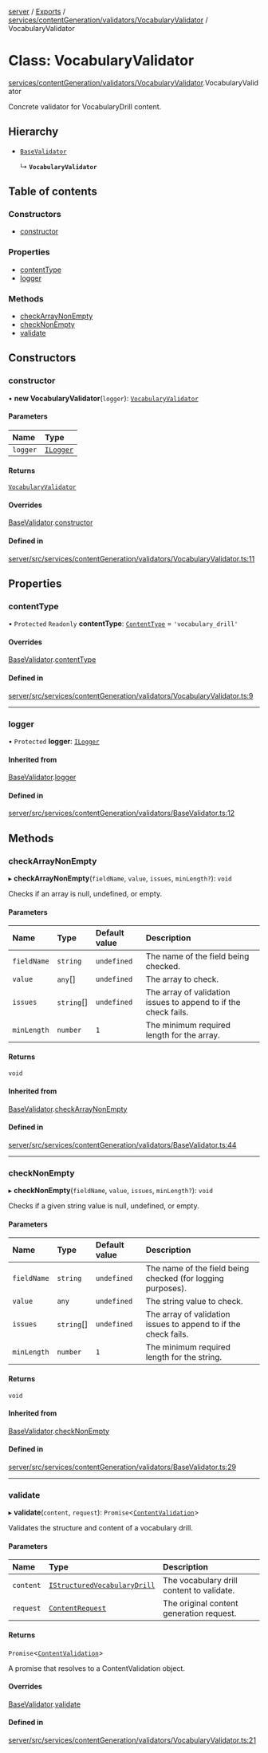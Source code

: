 [server](../README.md) / [Exports](../modules.md) / [services/contentGeneration/validators/VocabularyValidator](../modules/services_contentGeneration_validators_VocabularyValidator.md) / VocabularyValidator

# Class: VocabularyValidator

[services/contentGeneration/validators/VocabularyValidator](../modules/services_contentGeneration_validators_VocabularyValidator.md).VocabularyValidator

Concrete validator for VocabularyDrill content.

## Hierarchy

- [`BaseValidator`](services_contentGeneration_validators_BaseValidator.BaseValidator.md)

  ↳ **`VocabularyValidator`**

## Table of contents

### Constructors

- [constructor](services_contentGeneration_validators_VocabularyValidator.VocabularyValidator.md#constructor)

### Properties

- [contentType](services_contentGeneration_validators_VocabularyValidator.VocabularyValidator.md#contenttype)
- [logger](services_contentGeneration_validators_VocabularyValidator.VocabularyValidator.md#logger)

### Methods

- [checkArrayNonEmpty](services_contentGeneration_validators_VocabularyValidator.VocabularyValidator.md#checkarraynonempty)
- [checkNonEmpty](services_contentGeneration_validators_VocabularyValidator.VocabularyValidator.md#checknonempty)
- [validate](services_contentGeneration_validators_VocabularyValidator.VocabularyValidator.md#validate)

## Constructors

### constructor

• **new VocabularyValidator**(`logger`): [`VocabularyValidator`](services_contentGeneration_validators_VocabularyValidator.VocabularyValidator.md)

#### Parameters

| Name | Type |
| :------ | :------ |
| `logger` | [`ILogger`](../interfaces/types_ILogger.ILogger.md) |

#### Returns

[`VocabularyValidator`](services_contentGeneration_validators_VocabularyValidator.VocabularyValidator.md)

#### Overrides

[BaseValidator](services_contentGeneration_validators_BaseValidator.BaseValidator.md).[constructor](services_contentGeneration_validators_BaseValidator.BaseValidator.md#constructor)

#### Defined in

[server/src/services/contentGeneration/validators/VocabularyValidator.ts:11](https://github.com/niklas-joh/french-learning-platform/blob/df287cd90d2fc20ebbe1da4bb7d2c97b195a5de7/server/src/services/contentGeneration/validators/VocabularyValidator.ts#L11)

## Properties

### contentType

• `Protected` `Readonly` **contentType**: [`ContentType`](../modules/types_Content.md#contenttype) = `'vocabulary_drill'`

#### Overrides

[BaseValidator](services_contentGeneration_validators_BaseValidator.BaseValidator.md).[contentType](services_contentGeneration_validators_BaseValidator.BaseValidator.md#contenttype)

#### Defined in

[server/src/services/contentGeneration/validators/VocabularyValidator.ts:9](https://github.com/niklas-joh/french-learning-platform/blob/df287cd90d2fc20ebbe1da4bb7d2c97b195a5de7/server/src/services/contentGeneration/validators/VocabularyValidator.ts#L9)

___

### logger

• `Protected` **logger**: [`ILogger`](../interfaces/types_ILogger.ILogger.md)

#### Inherited from

[BaseValidator](services_contentGeneration_validators_BaseValidator.BaseValidator.md).[logger](services_contentGeneration_validators_BaseValidator.BaseValidator.md#logger)

#### Defined in

[server/src/services/contentGeneration/validators/BaseValidator.ts:12](https://github.com/niklas-joh/french-learning-platform/blob/df287cd90d2fc20ebbe1da4bb7d2c97b195a5de7/server/src/services/contentGeneration/validators/BaseValidator.ts#L12)

## Methods

### checkArrayNonEmpty

▸ **checkArrayNonEmpty**(`fieldName`, `value`, `issues`, `minLength?`): `void`

Checks if an array is null, undefined, or empty.

#### Parameters

| Name | Type | Default value | Description |
| :------ | :------ | :------ | :------ |
| `fieldName` | `string` | `undefined` | The name of the field being checked. |
| `value` | `any`[] | `undefined` | The array to check. |
| `issues` | `string`[] | `undefined` | The array of validation issues to append to if the check fails. |
| `minLength` | `number` | `1` | The minimum required length for the array. |

#### Returns

`void`

#### Inherited from

[BaseValidator](services_contentGeneration_validators_BaseValidator.BaseValidator.md).[checkArrayNonEmpty](services_contentGeneration_validators_BaseValidator.BaseValidator.md#checkarraynonempty)

#### Defined in

[server/src/services/contentGeneration/validators/BaseValidator.ts:44](https://github.com/niklas-joh/french-learning-platform/blob/df287cd90d2fc20ebbe1da4bb7d2c97b195a5de7/server/src/services/contentGeneration/validators/BaseValidator.ts#L44)

___

### checkNonEmpty

▸ **checkNonEmpty**(`fieldName`, `value`, `issues`, `minLength?`): `void`

Checks if a given string value is null, undefined, or empty.

#### Parameters

| Name | Type | Default value | Description |
| :------ | :------ | :------ | :------ |
| `fieldName` | `string` | `undefined` | The name of the field being checked (for logging purposes). |
| `value` | `any` | `undefined` | The string value to check. |
| `issues` | `string`[] | `undefined` | The array of validation issues to append to if the check fails. |
| `minLength` | `number` | `1` | The minimum required length for the string. |

#### Returns

`void`

#### Inherited from

[BaseValidator](services_contentGeneration_validators_BaseValidator.BaseValidator.md).[checkNonEmpty](services_contentGeneration_validators_BaseValidator.BaseValidator.md#checknonempty)

#### Defined in

[server/src/services/contentGeneration/validators/BaseValidator.ts:29](https://github.com/niklas-joh/french-learning-platform/blob/df287cd90d2fc20ebbe1da4bb7d2c97b195a5de7/server/src/services/contentGeneration/validators/BaseValidator.ts#L29)

___

### validate

▸ **validate**(`content`, `request`): `Promise`\<[`ContentValidation`](../interfaces/types_Content.ContentValidation.md)\>

Validates the structure and content of a vocabulary drill.

#### Parameters

| Name | Type | Description |
| :------ | :------ | :------ |
| `content` | [`IStructuredVocabularyDrill`](../interfaces/types_Content.IStructuredVocabularyDrill.md) | The vocabulary drill content to validate. |
| `request` | [`ContentRequest`](../interfaces/types_Content.ContentRequest.md) | The original content generation request. |

#### Returns

`Promise`\<[`ContentValidation`](../interfaces/types_Content.ContentValidation.md)\>

A promise that resolves to a ContentValidation object.

#### Overrides

[BaseValidator](services_contentGeneration_validators_BaseValidator.BaseValidator.md).[validate](services_contentGeneration_validators_BaseValidator.BaseValidator.md#validate)

#### Defined in

[server/src/services/contentGeneration/validators/VocabularyValidator.ts:21](https://github.com/niklas-joh/french-learning-platform/blob/df287cd90d2fc20ebbe1da4bb7d2c97b195a5de7/server/src/services/contentGeneration/validators/VocabularyValidator.ts#L21)
